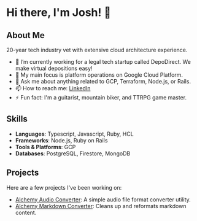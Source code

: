 # Hi there, I'm Josh! 👋

## About Me

20-year tech industry vet with extensive cloud architecture experience.

- 🔭 I’m currently working for a legal tech startup called DepoDirect. We make virtual depositions easy!
- 🌱 My main focus is platform operations on Google Cloud Platform.
- 💬 Ask me about anything related to GCP, Terraform, Node.js, or Rails.
- 📫 How to reach me: [LinkedIn](https://www.linkedin.com/in/vvulfmann)
- ⚡ Fun fact: I'm a guitarist, mountain biker, and TTRPG game master.

## Skills

- **Languages**: Typescript, Javascript, Ruby, HCL
- **Frameworks**: Node.js, Ruby on Rails
- **Tools & Platforms**: GCP
- **Databases**: PostgreSQL, Firestore, MongoDB

## Projects

Here are a few projects I've been working on:

- [Alchemy Audio Converter](https://github.com/vvulfmann/alchemy-audio-converter): A simple audio file format converter utility.
- [Alchemy Markdown Converter](https://github.com/vvulfmann/ddb-alchemy-markdown-converter): Cleans up and reformats markdown content.

